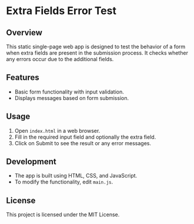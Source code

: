 # Extra Fields Error Test

## Overview
This static single-page web app is designed to test the behavior of a form when extra fields are present in the submission process. It checks whether any errors occur due to the additional fields.

## Features
- Basic form functionality with input validation.
- Displays messages based on form submission.

## Usage
1. Open `index.html` in a web browser.
2. Fill in the required input field and optionally the extra field.
3. Click on Submit to see the result or any error messages.

## Development
- The app is built using HTML, CSS, and JavaScript.
- To modify the functionality, edit `main.js`.

## License
This project is licensed under the MIT License.